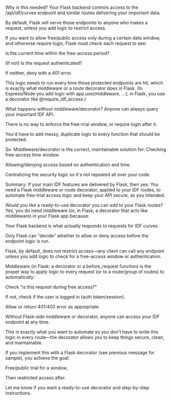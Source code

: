 Why is this needed?
Your Flask backend controls access to the /api/idf/curves endpoint and similar routes delivering your important data.

By default, Flask will serve those endpoints to anyone who makes a request, unless you add logic to restrict access.

If you want to allow free/public access only during a certain date window, and otherwise require login, Flask must check each request to see:

Is the current time within the free-access period?

(If not) Is the request authenticated?

If neither, deny with a 401 error.

This logic needs to run every time those protected endpoints are hit, which is exactly what middleware or a route decorator does in Flask.
(In Express/Node you add logic with app.use(middleware, ...); in Flask, you use a decorator like @require_idf_access.)

What happens without middleware/decorator?
Anyone can always query your important IDF API.

There is no way to enforce the free-trial window, or require login after it.

You'd have to add messy, duplicate logic to every function that should be protected.

So: Middleware/decorator is the correct, maintainable solution for:
Checking free-access time window.

Allowing/denying access based on authentication and time.

Centralizing the security logic so it's not repeated all over your code.

Summary:
If your main IDF features are delivered by Flask, then yes:
You need a Flask middleware or route decorator, applied to your IDF routes, to automate free-trial access logic and keep your API secure, as you intended.

Would you like a ready-to-use decorator you can add to your Flask routes?Yes, you do need middleware (or, in Flask, a decorator that acts like middleware) in your Flask app because:

Your Flask backend is what actually responds to requests for IDF curves.

Only Flask can "decide" whether to allow or deny access before the endpoint logic is run.

Flask, by default, does not restrict access—any client can call any endpoint unless you add logic to check for a free-access window or authentication.

Middleware (in Flask: a decorator or a before_request function) is the proper way to apply logic to every request (or to a route/group of routes) to automatically:

Check "is this request during free access?"

If not, check if the user is logged in (auth token/session).

Allow or return 401/403 error as appropriate.

Without Flask-side middleware or decorator, anyone can access your IDF endpoint at any time.

This is exactly what you want to automate so you don't have to write this logic in every route—the decorator allows you to keep things secure, clean, and maintainable.

If you implement this with a Flask decorator (see previous message for sample), you achieve the goal:

Free/public trial for a window,

Then restricted access after.

Let me know if you want a ready-to-use decorator and step-by-step instructions.